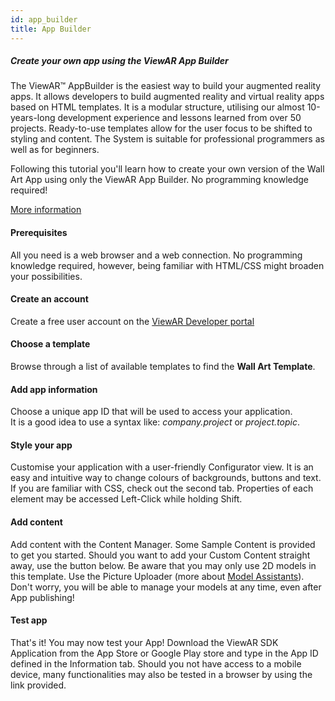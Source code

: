 ```yaml
---
id: app_builder
title: App Builder
---
```


##### Create your own app using the ViewAR App Builder

The ViewAR™ AppBuilder is the easiest way to build your augmented reality apps. It allows developers to build augmented reality and virtual reality apps based on HTML templates. It is a modular structure, utilising our almost 10-years-long development experience and lessons learned from over 50 projects. Ready-to-use templates allow for the user focus to be shifted to styling and content. The System is suitable for professional programmers as well as for beginners.

Following this tutorial you'll learn how to create your own version of the Wall Art App using only the ViewAR App Builder. No programming knowledge required!

[More information](https://www.viewar.com/app-builder/)

#### Prerequisites

All you need is a web browser and a web connection. No programming knowledge required, however, being familiar with HTML/CSS might broaden your possibilities.

#### Create an account

Create a free user account on the [ViewAR Developer portal](https://developer.viewar.com)

#### Choose a template

Browse through a list of available templates to find the **Wall Art Template**.

#### Add app information

Choose a unique app ID that will be used to access your application.  
It is a good idea to use a syntax like: _company.project_ or _project.topic_.

#### Style your app

Customise your application with a user-friendly Configurator view. It is an easy and intuitive way to change colours of backgrounds, buttons and text. If you are familiar with CSS, check out the second tab. Properties of each element may be accessed Left-Click while holding Shift.

#### Add content

Add content with the Content Manager. Some Sample Content is provided to get you started. Should you want to add your Custom Content straight away, use the button below. Be aware that you may only use 2D models in this template. Use the Picture Uploader (more about [Model Assistants](/docs/sdk/model-assistants 'Model Assistants')).
Don't worry, you will be able to manage your models at any time, even after App publishing!

#### Test app

That's it! You may now test your App! Download the ViewAR SDK Application from the App Store or Google Play store and type in the App ID defined in the Information tab. Should you not have access to a mobile device, many functionalities may also be tested in a browser by using the link provided.
